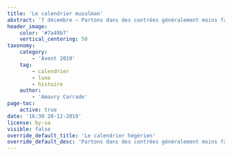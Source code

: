```yaml
---
title: 'Le calendrier musulman'
abstract: '7 décembre — Partons dans des contrées généralement moins familières : comment fonctionne le calendrier hégérien, i.e. musulman ?'
header_image:
    color: '#7a49b7'
    vertical_centering: 50
taxonomy:
    category:
        - 'Avent 2019'
    tag:
        - calendrier
        - lune
        - histoire
    author:
        - 'Amaury Carrade'
page-toc:
    active: true
date: '16:30 20-12-2019'
license: by-sa
visible: false
override_default_title: 'Le calendrier hégérien'
override_default_desc: 'Partons dans des contrées généralement moins familières : comment fonctionne le calendrier hégérien, i.e. musulman ?'
---
```


